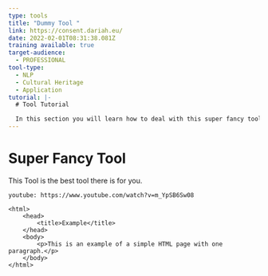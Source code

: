 ```yaml
---
type: tools
title: "Dummy Tool "
link: https://consent.dariah.eu/
date: 2022-02-01T08:31:38.081Z
training available: true
target-audience:
  - PROFESSIONAL
tool-type:
  - NLP
  - Cultural Heritage
  - Application
tutorial: |-
  # Tool Tutorial 

  In this section you will learn how to deal with this super fancy tool.
---
```

# Super Fancy Tool 

This Tool is the best tool there is for you. 

`youtube: https://www.youtube.com/watch?v=m_YpSB6Sw08`

```
<html>
    <head>
        <title>Example</title>
    </head>
    <body>
        <p>This is an example of a simple HTML page with one paragraph.</p>
    </body>
</html>
```
